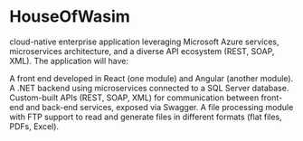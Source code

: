 # HouseOfWasim

cloud-native enterprise application leveraging Microsoft Azure services, microservices architecture, and a diverse API ecosystem (REST, SOAP, XML). The application will have:

A front end developed in React (one module) and Angular (another module).
A .NET backend using microservices connected to a SQL Server database.
Custom-built APIs (REST, SOAP, XML) for communication between front-end and back-end services, exposed via Swagger.
A file processing module with FTP support to read and generate files in different formats (flat files, PDFs, Excel).
